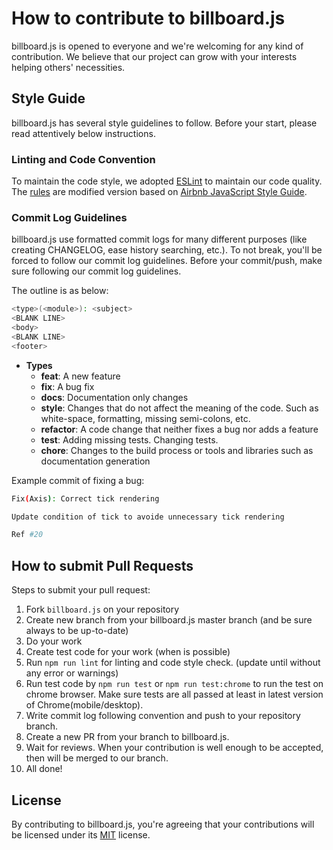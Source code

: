 # How to contribute to billboard.js
billboard.js is opened to everyone and we're welcoming for any kind of contribution.
We believe that our project can grow with your interests helping others' necessities.

## Style Guide

billboard.js has several style guidelines to follow.
Before your start, please read attentively below instructions.

### Linting and Code Convention
To maintain the code style, we adopted [ESLint](http://eslint.org/) to maintain our code quality. 
The [rules](https://github.com/naver/eslint-config-naver/tree/master/rules) are modified version based on [Airbnb JavaScript Style Guide](https://github.com/airbnb/javascript). 

### Commit Log Guidelines
billboard.js use formatted commit logs for many different purposes (like creating CHANGELOG, ease history searching, etc.).
To not break, you'll be forced to follow our commit log guidelines.
Before your commit/push, make sure following our commit log guidelines.

The outline is as below:
```bash
<type>(<module>): <subject>
<BLANK LINE>
<body>
<BLANK LINE>
<footer>
```

- **Types**
  - **feat**: A new feature
  - **fix**: A bug fix
  - **docs**: Documentation only changes
  - **style**: Changes that do not affect the meaning of the code. Such as white-space, formatting, missing semi-colons, etc.
  - **refactor**: A code change that neither fixes a bug nor adds a feature
  - **test**: Adding missing tests. Changing tests.
  - **chore**: Changes to the build process or tools and libraries such as documentation generation

Example commit of fixing a bug:
```bash
Fix(Axis): Correct tick rendering

Update condition of tick to avoide unnecessary tick rendering

Ref #20
```

## How to submit Pull Requests
Steps to submit your pull request:

1. Fork `billboard.js` on your repository
2. Create new branch from your billboard.js master branch (and be sure always to be up-to-date)
3. Do your work
4. Create test code for your work (when is possible)
5. Run `npm run lint` for linting and code style check. (update until without any error or warnings)
6. Run test code by `npm run test` or `npm run test:chrome` to run the test on chrome browser.
   Make sure tests are all passed at least in latest version of Chrome(mobile/desktop).
7. Write commit log following convention and push to your repository branch.
8. Create a new PR from your branch to billboard.js.
9. Wait for reviews.
   When your contribution is well enough to be accepted, then will be merged to our branch.
10. All done!


## License
By contributing to billboard.js, you're agreeing that your contributions will be licensed under its [MIT](https://opensource.org/licenses/MIT) license.